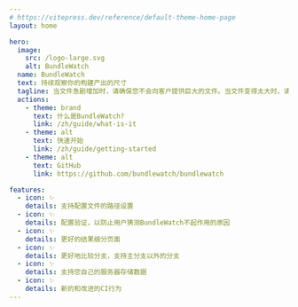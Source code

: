 ```yaml
---
# https://vitepress.dev/reference/default-theme-home-page
layout: home

hero:
  image:
    src: /logo-large.svg
    alt: BundleWatch
  name: BundleWatch
  text: 持续观察你的构建产出的尺寸
  tagline: 当文件急剧增加时，请确保您不会向客户提供巨大的文件。当文件变得太大时，请阻止构建
  actions:
    - theme: brand
      text: 什么是BundleWatch?
      link: /zh/guide/what-is-it
    - theme: alt
      text: 快速开始
      link: /zh/guide/getting-started
    - theme: alt
      text: GitHub
      link: https://github.com/bundlewatch/bundlewatch

features:
  - icon: ✨
    details: 支持配置文件的路径设置
  - icon: ✨
    details: 配置验证，以防止用户猜测BundleWatch不起作用的原因
  - icon: ✨
    details: 更好的结果细分页面
  - icon: ✨
    details: 更好地比较分支，支持主分支以外的分支
  - icon: ✨
    details: 支持您自己的服务器存储数据
  - icon: ✨
    details: 新的和改进的CI行为
---
```

